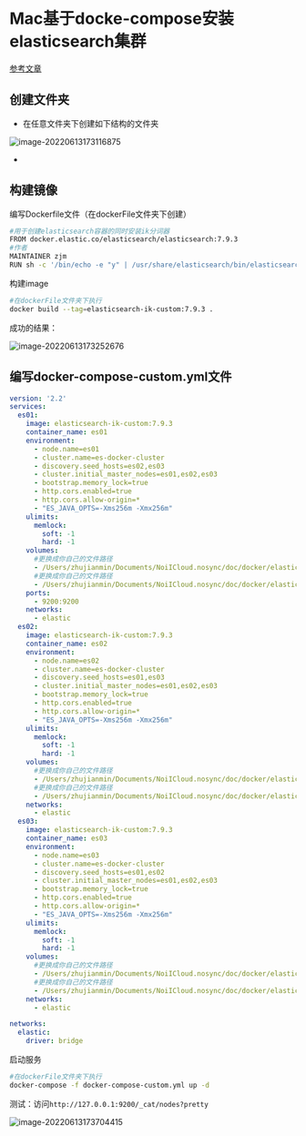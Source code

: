 # Mac基于docke-compose安装elasticsearch集群

[参考文章](https://cloud.tencent.com/developer/article/1906835)

## 创建文件夹

- 在任意文件夹下创建如下结构的文件夹

![image-20220613173116875](http://106.14.69.81:9000/picgo/202206162024998_repeat_1655382274045__359504.png)

- 

## 构建镜像

编写Dockerfile文件（在dockerFile文件夹下创建）

```sh
#用于创建elasticsearch容器的同时安装ik分词器
FROM docker.elastic.co/elasticsearch/elasticsearch:7.9.3
#作者
MAINTAINER zjm 
RUN sh -c '/bin/echo -e "y" | /usr/share/elasticsearch/bin/elasticsearch-plugin install https://github.com/medcl/elasticsearch-analysis-ik/releases/download/v7.9.3/elasticsearch-analysis-ik-7.9.3.zip'
```

构建image

```sh
#在dockerFile文件夹下执行
docker build --tag=elasticsearch-ik-custom:7.9.3 .
```

成功的结果：

![image-20220613173252676](http://106.14.69.81:9000/picgo/202206162025979_repeat_1655382308024__951851.png)

## 编写docker-compose-custom.yml文件

```yml
version: '2.2'
services:
  es01:
    image: elasticsearch-ik-custom:7.9.3
    container_name: es01
    environment:
      - node.name=es01
      - cluster.name=es-docker-cluster
      - discovery.seed_hosts=es02,es03
      - cluster.initial_master_nodes=es01,es02,es03
      - bootstrap.memory_lock=true
      - http.cors.enabled=true
      - http.cors.allow-origin=*
      - "ES_JAVA_OPTS=-Xms256m -Xmx256m"
    ulimits:
      memlock:
        soft: -1
        hard: -1
    volumes:
      #更换成你自己的文件路径
      - /Users/zhujianmin/Documents/NoiICloud.nosync/doc/docker/elasticsearch-7.9.3/data/node0:/usr/share/elasticsearch/data
      #更换成你自己的文件路径
      - /Users/zhujianmin/Documents/NoiICloud.nosync/doc/docker/elasticsearch-7.9.3/logs/node0:/usr/share/elasticsearch/logs
    ports:
      - 9200:9200
    networks:
      - elastic
  es02:
    image: elasticsearch-ik-custom:7.9.3
    container_name: es02
    environment:
      - node.name=es02
      - cluster.name=es-docker-cluster
      - discovery.seed_hosts=es01,es03
      - cluster.initial_master_nodes=es01,es02,es03
      - bootstrap.memory_lock=true
      - http.cors.enabled=true
      - http.cors.allow-origin=*
      - "ES_JAVA_OPTS=-Xms256m -Xmx256m"
    ulimits:
      memlock:
        soft: -1
        hard: -1
    volumes:
      #更换成你自己的文件路径
      - /Users/zhujianmin/Documents/NoiICloud.nosync/doc/docker/elasticsearch-7.9.3/data/node1:/usr/share/elasticsearch/data
      #更换成你自己的文件路径
      - /Users/zhujianmin/Documents/NoiICloud.nosync/doc/docker/elasticsearch-7.9.3/logs/node1:/usr/share/elasticsearch/logs
    networks:
      - elastic
  es03:
    image: elasticsearch-ik-custom:7.9.3
    container_name: es03
    environment:
      - node.name=es03
      - cluster.name=es-docker-cluster
      - discovery.seed_hosts=es01,es02
      - cluster.initial_master_nodes=es01,es02,es03
      - bootstrap.memory_lock=true
      - http.cors.enabled=true
      - http.cors.allow-origin=*
      - "ES_JAVA_OPTS=-Xms256m -Xmx256m"
    ulimits:
      memlock:
        soft: -1
        hard: -1
    volumes:
      #更换成你自己的文件路径
      - /Users/zhujianmin/Documents/NoiICloud.nosync/doc/docker/elasticsearch-7.9.3/data/node2:/usr/share/elasticsearch/data
      #更换成你自己的文件路径
      - /Users/zhujianmin/Documents/NoiICloud.nosync/doc/docker/elasticsearch-7.9.3/logs/node3:/usr/share/elasticsearch/logs
    networks:
      - elastic

networks:
  elastic:
    driver: bridge
```

启动服务

```sh
#在dockerFile文件夹下执行
docker-compose -f docker-compose-custom.yml up -d
```

测试：访问`http://127.0.0.1:9200/_cat/nodes?pretty`

![image-20220613173704415](http://106.14.69.81:9000/picgo/202206162025748_repeat_1655382320788__963586.png)

